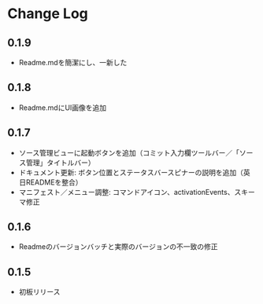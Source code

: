 # Change Log

## 0.1.9

- Readme.mdを簡潔にし、一新した

## 0.1.8

- Readme.mdにUI画像を追加

## 0.1.7

- ソース管理ビューに起動ボタンを追加（コミット入力欄ツールバー／「ソース管理」タイトルバー）
- ドキュメント更新: ボタン位置とステータスバースピナーの説明を追加（英日READMEを整合）
- マニフェスト／メニュー調整: コマンドアイコン、activationEvents、スキーマ修正

## 0.1.6

- Readmeのバージョンバッチと実際のバージョンの不一致の修正

## 0.1.5

- 初板リリース
